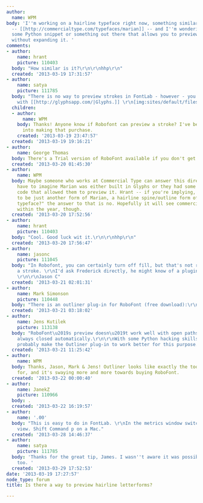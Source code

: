 ```yaml
---
author:
  name: WPM
body: 'I''m working on a hairline typeface right now, something similar to Marian
  -- [[http://commercialtype.com/typefaces/marian]] -- and I''m wondering if there''s
  some Python snippet or something out there that allows you to preview your path
  without expanding it. '
comments:
- author:
    name: hrant
    picture: 110403
  body: "How similar is it?\r\n\r\nhhp\r\n"
  created: '2013-03-19 17:31:57'
- author:
    name: satya
    picture: 111785
  body: "There is no way to preview strokes in FontLab - however - you can do this
    with [[http://glyphsapp.com/|Glyphs.]] \r\n[img:sites/default/files/old-images/2u_3797.png]\r\n\r\nCheers! "
  children:
  - author:
      name: WPM
    body: Thanks! Anyone know if Robofont can preview a stroke? I've been looking
      into making that purchase.
    created: '2013-03-19 23:47:57'
  created: '2013-03-19 19:16:21'
- author:
    name: George Thomas
  body: There's a Trial version of RoboFont available if you don't get an answer here.
  created: '2013-03-20 01:45:30'
- author:
    name: WPM
  body: Maybe someone who works at Commercial Type can answer this directly, but I
    have to imagine Marian was either built in Glyphs or they had some special python
    code that allowed them to preview it. Hrant -- if you're implying, "Is this going
    to be just another form of Marian, a hairline spine/outline form of a classic
    typeface?" the answer to that is no. Hopefully it will see commercial release
    within the year, though.
  created: '2013-03-20 17:52:56'
- author:
    name: hrant
    picture: 110403
  body: "Cool. Good luck wit it.\r\n\r\nhhp\r\n"
  created: '2013-03-20 17:56:47'
- author:
    name: jasonc
    picture: 111045
  body: "In Robofont, you can certainly turn off fill, but that's not really previewing
    a stroke. \r\nI'd ask Frederick directly, he might know of a plugin:\r\n@typemytype
    \r\n\r\nJason C"
  created: '2013-03-21 02:01:31'
- author:
    name: Mark Simonson
    picture: 110448
  body: "There is an outliner plug-in for RoboFont (free download):\r\n\r\nhttp://doc.robofont.com/extensions/download-extensions/outliner/"
  created: '2013-03-21 03:18:02'
- author:
    name: Jens Kutilek
    picture: 113138
  body: "RoboFont\u2019s preview doesn\u2019t work well with open paths, they are
    always closed automatically.\r\n\r\nWith some Python hacking skills you could
    probably make the Outliner plug-in to work better for this purpose."
  created: '2013-03-21 11:25:42'
- author:
    name: WPM
  body: Thanks, Jason, Mark & Jens! Outliner looks like exactly the tool I'm looking
    for, and it's swaying more and more towards buying RoboFont.
  created: '2013-03-22 00:00:40'
- author:
    name: JanekZ
    picture: 110966
  body: .
  created: '2013-03-22 16:19:57'
- author:
    name: '.00'
  body: "This is easy to do in FontLab. \r\nIn the metrics window switch it to outline
    view. Shift Command p on a Mac."
  created: '2013-03-28 14:46:37'
- author:
    name: satya
    picture: 111785
  body: 'Thanks for the great tip, James. I wasn''t aware it was possible in FontLab
    too. '
  created: '2013-03-29 17:52:53'
date: '2013-03-19 17:27:57'
node_type: forum
title: Is there a way to preview hairline letterforms?

---
```

